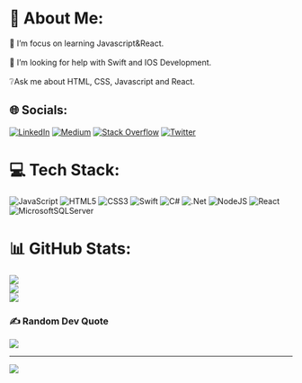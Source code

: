 # 💫 About Me:
🎯 I’m focus on learning Javascript&React.<br><br>🤝 I’m looking for help with Swift and IOS Development.<br><br>❔Ask me about HTML, CSS, Javascript and React.<br>


## 🌐 Socials:
[![LinkedIn](https://img.shields.io/badge/LinkedIn-%230077B5.svg?logo=linkedin&logoColor=white)](https://linkedin.com/in/nurullahsolak/) [![Medium](https://img.shields.io/badge/Medium-12100E?logo=medium&logoColor=white)](https://medium.com/@nsolak13) [![Stack Overflow](https://img.shields.io/badge/-Stackoverflow-FE7A16?logo=stack-overflow&logoColor=white)](https://stackoverflow.com/users/14924396) [![Twitter](https://img.shields.io/badge/Twitter-%231DA1F2.svg?logo=Twitter&logoColor=white)](https://twitter.com/@nsolak13) 

# 💻 Tech Stack:
![JavaScript](https://img.shields.io/badge/javascript-%23323330.svg?style=plastic&logo=javascript&logoColor=%23F7DF1E) ![HTML5](https://img.shields.io/badge/html5-%23E34F26.svg?style=plastic&logo=html5&logoColor=white) ![CSS3](https://img.shields.io/badge/css3-%231572B6.svg?style=plastic&logo=css3&logoColor=white) ![Swift](https://img.shields.io/badge/swift-F54A2A?style=plastic&logo=swift&logoColor=white) ![C#](https://img.shields.io/badge/c%23-%23239120.svg?style=plastic&logo=c-sharp&logoColor=white) ![.Net](https://img.shields.io/badge/.NET-5C2D91?style=plastic&logo=.net&logoColor=white) ![NodeJS](https://img.shields.io/badge/node.js-6DA55F?style=plastic&logo=node.js&logoColor=white) ![React](https://img.shields.io/badge/react-%2320232a.svg?style=plastic&logo=react&logoColor=%2361DAFB) ![MicrosoftSQLServer](https://img.shields.io/badge/Microsoft%20SQL%20Sever-CC2927?style=plastic&logo=microsoft%20sql%20server&logoColor=white)
# 📊 GitHub Stats:
![](https://github-readme-stats.vercel.app/api?username=nsolak13&theme=dark&hide_border=true&include_all_commits=true&count_private=true)<br/>
![](https://github-readme-streak-stats.herokuapp.com/?user=nsolak13&theme=dark&hide_border=true)<br/>
![](https://github-readme-stats.vercel.app/api/top-langs/?username=nsolak13&theme=dark&hide_border=true&include_all_commits=true&count_private=true&layout=compact)

### ✍️ Random Dev Quote
![](https://quotes-github-readme.vercel.app/api?type=vetical&theme=gruvbox)

---
[![](https://visitcount.itsvg.in/api?id=nsolak13&icon=0&color=12)](https://visitcount.itsvg.in)
